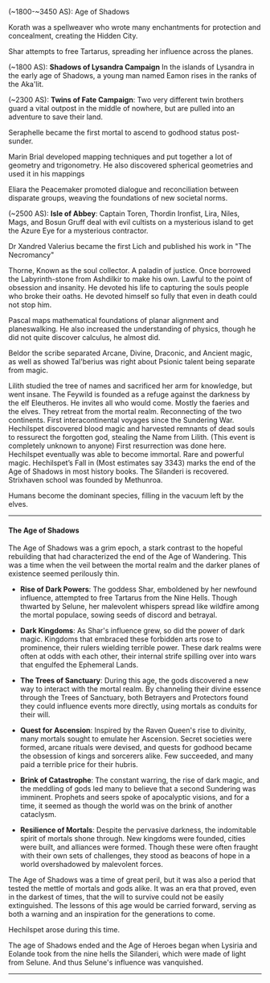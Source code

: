 
(~1800-~3450 AS):  Age of Shadows

Korath was a spellweaver who wrote many enchantments for protection and concealment, creating the Hidden City.

Shar attempts to free Tartarus, spreading her influence across the planes.

(~1800 AS): **Shadows of Lysandra Campaign** In the islands of Lysandra in the early age of Shadows, a young man named Eamon rises in the ranks of the Aka'lit.

(~2300 AS): **Twins of Fate Campaign**: Two very different twin brothers guard a vital outpost in the middle of nowhere, but are pulled into an adventure to save their land.

Seraphelle became the first mortal to ascend to godhood status post-sunder.

Marin Brial developed mapping techniques and put together a lot of geometry and trigonometry. He also discovered spherical geometries and used it in his mappings

Eliara the Peacemaker promoted dialogue and reconciliation between disparate groups, weaving the foundations of new societal norms.

(~2500 AS): **Isle of Abbey**: Captain Toren, Thordin Ironfist, Lira, Niles, Mags, and Bosun Gruff deal with evil cultists on a mysterious island to get the Azure Eye for a mysterious contractor.

Dr Xandred Valerius became the first Lich and published his work in "The Necromancy"

Thorne, Known as the soul collector. A paladin of justice. Once borrowed the Labyrinth-stone from Ashdilkir to make his own. Lawful to the point of obsession and insanity. He devoted his life to capturing the souls people who broke their oaths. He devoted himself so fully that even in death could not stop him.

Pascal maps mathematical foundations of planar alignment and planeswalking. He also increased the understanding of physics, though he did not quite discover calculus, he almost did. 

Beldor the scribe separated Arcane, Divine, Draconic, and Ancient magic, as well as showed Tal'berius was right about Psionic talent being separate from magic.

Lilith studied the tree of names and sacrificed her arm for knowledge, but went insane.
The Feywild is founded as a refuge against the darkness by the elf Eleutheros. He invites all who would come. Mostly the faeries and the elves. They retreat from the mortal realm.
Reconnecting of the two continents. First interacontinental voyages since the Sundering War.  
Hechilspet discovered blood magic and harvested remnants of dead souls to ressurect the forgotten god, stealing the Name from Lilith. (This event is completely unknown to anyone) First resurrection was done here. Hechilspet eventually was able to become immortal. Rare and powerful magic.
Hechilspet’s Fall in (Most estimates say 3343) marks the end of the Age of Shadows in most history books.
The Silanderi is recovered.
Strixhaven school was founded by Methunroa.

Humans become the dominant species, filling in the vacuum left by the elves. 

---
#### The Age of Shadows

The Age of Shadows was a grim epoch, a stark contrast to the hopeful rebuilding that had characterized the end of the Age of Wandering. This was a time when the veil between the mortal realm and the darker planes of existence seemed perilously thin.

- **Rise of Dark Powers**: The goddess Shar, emboldened by her newfound influence, attempted to free Tartarus from the Nine Hells. Though thwarted by Selune, her malevolent whispers spread like wildfire among the mortal populace, sowing seeds of discord and betrayal.

- **Dark Kingdoms**: As Shar's influence grew, so did the power of dark magic. Kingdoms that embraced these forbidden arts rose to prominence, their rulers wielding terrible power. These dark realms were often at odds with each other, their internal strife spilling over into wars that engulfed the Ephemeral Lands.

- **The Trees of Sanctuary**: During this age, the gods discovered a new way to interact with the mortal realm. By channeling their divine essence through the Trees of Sanctuary, both Betrayers and Protectors found they could influence events more directly, using mortals as conduits for their will.

- **Quest for Ascension**: Inspired by the Raven Queen's rise to divinity, many mortals sought to emulate her Ascension. Secret societies were formed, arcane rituals were devised, and quests for godhood became the obsession of kings and sorcerers alike. Few succeeded, and many paid a terrible price for their hubris.

- **Brink of Catastrophe**: The constant warring, the rise of dark magic, and the meddling of gods led many to believe that a second Sundering was imminent. Prophets and seers spoke of apocalyptic visions, and for a time, it seemed as though the world was on the brink of another cataclysm.

- **Resilience of Mortals**: Despite the pervasive darkness, the indomitable spirit of mortals shone through. New kingdoms were founded, cities were built, and alliances were formed. Though these were often fraught with their own sets of challenges, they stood as beacons of hope in a world overshadowed by malevolent forces.

The Age of Shadows was a time of great peril, but it was also a period that tested the mettle of mortals and gods alike. It was an era that proved, even in the darkest of times, that the will to survive could not be easily extinguished. The lessons of this age would be carried forward, serving as both a warning and an inspiration for the generations to come.

Hechilspet arose during this time.

The age of Shadows ended and the Age of Heroes began when Lysiria and Eolande took from the nine hells the Silanderi, which were made of light from Selune. And thus Selune's influence was vanquished.

---

